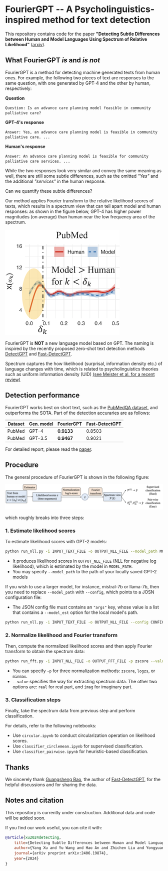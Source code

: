 # FourierGPT -- A Psycholinguistics-inspired method for text detection

This repository contains code for the paper **"Detecting Subtle Differences between Human and Model Languages Using Spectrum of Relative Likelihood"** ([arxiv](https://arxiv.org/abs/2406.19874)).

## What FourierGPT *is* and *is not*
FourierGPT is a method for detecting machine generated texts from human ones. For example, the following two pieces of text are responses to the same question, with one generated by GPT-4 and the other by human, respectively:

**Question**
```text
Question: Is an advance care planning model feasible in community palliative care?
```

**GPT-4's response**
```text
Answer: Yes, an advance care planning model is feasible in community palliative care. ...
```

**Human's response**
```text
Answer: An advance care planning model is feasible for community palliative care services. ...
```

While the two responses look very similar and convey the same meaning as well, there are still some subtle differences, such as the omitted *"Yes"* and the additional *"services"* in the human response.

Can we quantify these subtle differences? 

Our method applies Fourier transform to the relative likelihood scores of texts, which results in a spectrum view that can tell apart model and human responses: as shown in the figure below, GPT-4 has higher power magnitudes (on average) than human near the low frequency area of the spectrum.

![spectrum](images/spectrum_tiny.png)

FourierGPT is **NOT** a new language model based on GPT. The naming is inspired by the recently proposed zero-shot text detection methods [DetectGPT](https://arxiv.org/abs/2301.11305) and [Fast-DetectGPT](https://arxiv.org/abs/2310.05130).

Spectrum captures the how likelihood (surprisal, information density etc.) of language changes with time, which is related to psycholinguistics theories such as uniform information density (UID) [(see Meister et al. for a recent review)](https://aclanthology.org/2021.emnlp-main.74.pdf)

## Detection performance
FourierGPT works best on short text, such as the [PubMedQA dataset](https://aclanthology.org/D19-1259), and outperforms the SOTA. Part of the detection accuraries are as follows:

|Dataset|Gen. model|FourierGPT|Fast-DetectGPT|
|---|---|---|---|
|PubMed| GPT-4  | **0.9133** | 0.8503 |
|PubMed| GPT-3.5 | **0.9467** | 0.9021 |

For detailed report, please read the [paper]().

## Procedure
The general procedure of FourierGPT is shown in the following figure:

![procedure](images/procedure.png)

which roughly breaks into three steps:

### 1. Estimate likelihood scores
To estimate likelihood scores with GPT-2 models:

```bash
python run_nll.py -i INPUT_TEXT_FILE -o OUTPUT_NLL_FILE --model_path MODEL_PATH
```

- It produces likelihood scores in `OUTPUT_NLL_FILE` (NLL for negative log likelihood), which is estimated by the model in `MODEL_PATH`.
- You may specify `--model_path` to the path of your locally saved GPT-2 models

If you wish to use a larger model, for instance, mistral-7b or llama-7b, then you need to replace `--model_path` with `--config`, which points to a JOSN configuration file:

- The JSON config file must contains an `"args"` key, whose value is a list that contains a `--model_est` option for the local model's path.

```bash
python run_nll.py -i INPUT_TEXT_FILE -o OUTPUT_NLL_FILE --config CONFIG_PATH
```

### 2. Normalize likelihood and Fourier transform

Then, compute the normalized likelihood scores and then apply Fourier transform to obtain the spectrum data: 

```bash
python run_fft.py -i INPUT_NLL_FILE -o OUTPUT_FFT_FILE -p zscore --value norm
```

- You can specify `-p` for three normalization methods: `zscore`, `logzs`, or `minmax`.
- `--value` specifies the way for extracting spectrum data. The other two options are: `real` for real part, and `imag` for imaginary part.

### 3. Classification steps
Finally, take the spectrum data from previous step and perform classification.

For details, refer to the following notebooks:

- Use `circular.ipynb` to conduct circularization operation on likelihood scores.
- Use `classifier_circlemean.ipynb` for supervised classification.
- Use `classifier_pairwise.ipynb` for heuristic-based classification.


## Thanks
We sincerely thank [Guangsheng Bao](https://baoguangsheng.github.io/), the author of [Fast-DetectGPT](https://arxiv.org/abs/2310.05130), for the helpful discussions and for sharing the data.

## Notes and citation
This repository is currently under construction. Additional data and code will be added soon.

If you find our work useful, you can cite it with:
```bibtex
@article{xu2024detecting,
    title={Detecting Subtle Differences between Human and Model Languages Using Spectrum of Relative Likelihood},
    author={Yang Xu and Yu Wang and Hao An and Zhichen Liu and Yongyuan Li},
    journal={arXiv preprint arXiv:2406.19874},
    year={2024}
}
```
